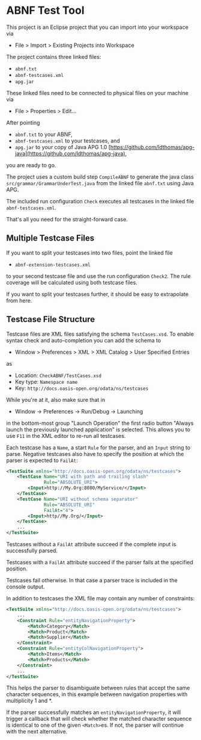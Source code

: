 # ABNF Test Tool #

This project is an Eclipse project that you can import into your workspace via 
- File > Import > Existing Projects into Workspace

The project contains three linked files:
- `abnf.txt`
- `abnf-testcases.xml`
- `apg.jar`

These linked files need to be connected to physical files on your machine via
* File > Properties > Edit...

After pointing 
- `abnf.txt` to your ABNF, 
- `abnf-testcases.xml` to your testcases, and 
- `apg.jar` to your copy of Java APG 1.0 [https://github.com/ldthomas/apg-java](https://github.com/ldthomas/apg-java), 

you are ready to go.

The project uses a custom build step `CompileABNF` to generate the java class
`src/grammar/GrammarUnderTest.java` from the linked file `abnf.txt` using Java APG. 

The included run configuration `Check` executes all testcases in the linked file `abnf-testcases.xml`.

That's all you need for the straight-forward case.

## Multiple Testcase Files

If you want to split your testcases into two files, point the linked file

- `abnf-extension-testcases.xml`

to your second testcase file and use the run configuration `Check2`. The rule coverage will be calculated using both testcase files. 

If you want to split your testcases further, it should be easy to extrapolate from here.


## Testcase File Structure

Testcase files are XML files satisfying the schema `TestCases.xsd`. To enable syntax check and auto-completion you can add the schema to
- Window > Preferences > XML > XML Catalog > User Specified Entries
     
as
- Location: `CheckABNF/TestCases.xsd`
- Key type: `Namespace name`
- Key:      `http://docs.oasis-open.org/odata/ns/testcases`
 
While you're at it, also make sure that in
- Window -> Preferences -> Run/Debug -> Launching

in the bottom-most group "Launch Operation" the first radio button 
"Always launch the previously launched application" is selected. 
This allows you to use `F11` in the XML editor to re-run all testcases.
 
Each testcase has a `Name`, a start `Rule` for the parser, and an `Input` string to 
parse. Negative testcases also have to specify the position at which the parser is expected to `FailAt`:

```xml
<TestSuite xmlns="http://docs.oasis-open.org/odata/ns/testcases">
    <TestCase Name="URI with path and trailing slash" 
              Rule="ABSOLUTE_URI">
        <Input>http://My.Org:8080/MyService/</Input>
    </TestCase>
    <TestCase Name="URI without schema separator" 
              Rule="ABSOLUTE_URI" 
              FailAt="4">
        <Input>http//My.Org/</Input>
    </TestCase>
    ...
</TestSuite>
```

Testcases without a `FailAt` attribute succeed if the complete input is successfully parsed. 

Testcases with a `FailAt` attribute succeed if the parser fails at the specified position. 

Testcases fail otherwise. In that case a parser trace is included in the console output.

In addition to testcases the XML file may contain any number of constraints:

```xml
<TestSuite xmlns="http://docs.oasis-open.org/odata/ns/testcases">
    ...
    <Constraint Rule="entityNavigationProperty">
        <Match>Category</Match>
        <Match>Product</Match>
        <Match>Supplier</Match>
    </Constraint>
    <Constraint Rule="entityColNavigationProperty">
        <Match>Items</Match>
        <Match>Products</Match>
    </Constraint>
    ...
</TestSuite>
```
   
This helps the parser to disambiguate between rules that accept the same character sequences, in this example between navigation properties with multiplicity 1 and *.

If the parser successfully matches an `entityNavigationProperty`, it will trigger a callback that will check whether the matched character sequence is identical to one of the given `<Match>`es. If not, the parser will continue with the next alternative.